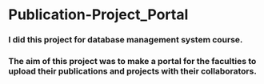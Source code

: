 # Publication-Project_Portal

### I did this project for database management system course.
### The aim of this project was to make a portal for the faculties to upload their publications and projects with their collaborators.
